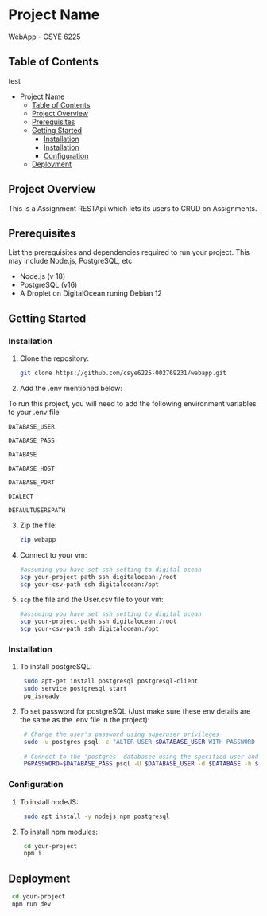 # Project Name

WebApp - CSYE 6225

## Table of Contents
test
- [Project Name](#project-name)
  - [Table of Contents](#table-of-contents)
  - [Project Overview](#project-overview)
  - [Prerequisites](#prerequisites)
  - [Getting Started](#getting-started)
    - [Installation](#installation)
    - [Installation](#installation-1)
    - [Configuration](#configuration)
  - [Deployment](#deployment)

## Project Overview

This is a Assignment RESTApi which lets its users to CRUD on Assignments.

## Prerequisites

List the prerequisites and dependencies required to run your project. This may include Node.js, PostgreSQL, etc.

- Node.js (v 18)
- PostgreSQL (v16)
- A Droplet on DigitalOcean runing Debian 12

## Getting Started


### Installation

1. Clone the repository:

   ```bash
   git clone https://github.com/csye6225-002769231/webapp.git

2. Add the .env mentioned below:

To run this project, you will need to add the following environment variables to your .env file

`DATABASE_USER`
  
`DATABASE_PASS` 

`DATABASE`  

`DATABASE_HOST` 

`DATABASE_PORT` 

`DIALECT` 

`DEFAULTUSERSPATH` 

3. Zip the file:

   ```bash
   zip webapp

4. Connect to your vm:

   ```bash
   #assuming you have set ssh setting to digital ocean
   scp your-project-path ssh digitalocean:/root
   scp your-csv-path ssh digitalocean:/opt

5. ```scp``` the file and the User.csv file to your vm:

   ```bash
   #assuming you have set ssh setting to digital ocean
   scp your-project-path ssh digitalocean:/root
   scp your-csv-path ssh digitalocean:/opt

### Installation

1. To install postgreSQL:

   ```bash
    sudo apt-get install postgresql postgresql-client
    sudo service postgresql start
    pg_isready

2. To set password for postgreSQL (Just make sure these env details are the same as the .env file in the project):

   ```bash
    # Change the user's password using superuser privileges
    sudo -u postgres psql -c "ALTER USER $DATABASE_USER WITH PASSWORD '$DATABASE_PASS';"
          
    # Connect to the 'postgres' databasee using the specified user and password
    PGPASSWORD=$DATABASE_PASS psql -U $DATABASE_USER -d $DATABASE -h $DATABASE_HOST -p $DATABASE_PORT

### Configuration

1. To install nodeJS:

   ```bash
    sudo apt install -y nodejs npm postgresql

2. To install npm modules:

   ```bash
    cd your-project
    npm i

## Deployment

   ```bash
    cd your-project
    npm run dev
